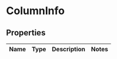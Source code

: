 # ColumnInfo

## Properties
Name | Type | Description | Notes
------------ | ------------- | ------------- | -------------
